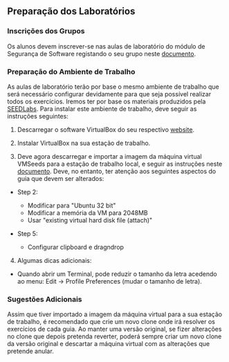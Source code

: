 ## Preparação dos Laboratórios


### Inscrições dos Grupos

Os alunos devem inscrever-se nas aulas de laboratório do módulo de Segurança de Software registando o seu grupo neste [documento](https://forms.gle/KdGdMyXGQzL27MxN6).


### Preparação do Ambiente de Trabalho

As aulas de laboratório terão por base o mesmo ambiente de trabalho que será necessário configurar devidamente para que seja possível realizar todos os exercícios. Iremos ter por base os materiais produzidos pela [SEEDLabs](https://seedsecuritylabs.org/). Para instalar este ambiente de trabalho, deve seguir as instruções seguintes:

1. Descarregar o software VirtualBox do seu respectivo [website](https://www.virtualbox.org/wiki/Downloads).

2. Instalar VirtualBox na sua estação de trabalho.

3. Deve agora descarregar e importar a imagem da máquina virtual VMSeeds para a estação de trabalho local, e seguir as instruções neste [documento](http://www.cis.syr.edu/~wedu/seed/Labs_16.04/Documents/SEEDVM_VirtualBoxManual.pdf). Deve, no entanto, ter atenção aos seguintes aspectos do guia que devem ser alterados:

 * Step 2:
	- Modificar para "Ubuntu 32 bit"
	- Modificar a memória da VM para 2048MB
	- Usar "existing virtual hard disk file (attach)"

 * Step 5:
	- Configurar clipboard e dragndrop

4. Algumas dicas adicionais:

 * Quando abrir um Terminal, pode reduzir o tamanho da letra acedendo ao menu: Edit -> Profile Preferences (mudar o tamanho de letra).


### Sugestões Adicionais

Assim que tiver importado a imagem da máquina virtual para a sua estação de trabalho, é recomendado que crie um novo clone onde irá resolver os exercícios de cada guia. Ao manter uma versão original, se fizer alterações no clone que depois pretenda reverter, poderá sempre criar um novo clone da versão original e descartar a máquina virtual com as alterações que pretende anular.

